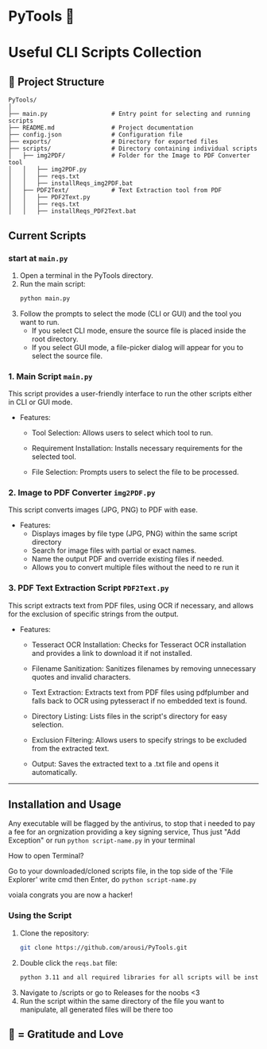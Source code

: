 # PyTools 🌟
# Useful CLI Scripts Collection



## 📂 Project Structure

```
PyTools/
│
├── main.py                  # Entry point for selecting and running scripts
├── README.md                # Project documentation
├── config.json              # Configuration file
├── exports/                 # Directory for exported files
├── scripts/                 # Directory containing individual scripts
│   ├── img2PDF/             # Folder for the Image to PDF Converter tool
│   │   ├── img2PDF.py       
│   │   ├── reqs.txt         
│   │   ├── installReqs_img2PDF.bat 
│   ├── PDF2Text/            # Text Extraction tool from PDF
│   │   ├── PDF2Text.py      
│   │   ├── reqs.txt         
│   │   ├── installReqs_PDF2Text.bat 
```
## Current Scripts
### **start at `main.py`**
1. Open a terminal in the PyTools directory.
2. Run the main script:
   ```bash
   python main.py
   ```
3. Follow the prompts to select the mode (CLI or GUI) and the tool you want to run.
   - If you select CLI mode, ensure the source file is placed inside the root directory.
   - If you select GUI mode, a file-picker dialog will appear for you to select the source file.

### 1. Main Script `main.py`
   This script provides a user-friendly interface to run the other scripts either in CLI or GUI mode.
- Features:
  
    - Tool Selection: Allows users to select which tool to run.
    
    - Requirement Installation: Installs necessary requirements for the selected tool.
    
    - File Selection: Prompts users to select the file to be processed.

  

### 2. Image to PDF Converter `img2PDF.py`
This script converts images (JPG, PNG) to PDF with ease. 
  
  - Features:
    - Displays images by file type (JPG, PNG) within the same script directory
    - Search for image files with partial or exact names.
    - Name the output PDF and override existing files if needed.
    - Allows you to convert multiple files without the need to re run it

### 3. PDF Text Extraction Script `PDF2Text.py`
   This script extracts text from PDF files, using OCR if necessary, and allows for the exclusion of specific strings from the output. 
- Features:
  
    - Tesseract OCR Installation: Checks for Tesseract OCR installation and provides a link to download it if not installed.
    
    - Filename Sanitization: Sanitizes filenames by removing unnecessary quotes and invalid characters.
    
    - Text Extraction: Extracts text from PDF files using pdfplumber and falls back to OCR using pytesseract if no embedded text is found.
    
    - Directory Listing: Lists files in the script's directory for easy selection.
    
    - Exclusion Filtering: Allows users to specify strings to be excluded from the extracted text.
    
    - Output: Saves the extracted text to a .txt file and opens it automatically.


---

## Installation and Usage

Any executable will be flagged by the antivirus, to stop that i needed to pay a fee for an orgnization providing a key signing service, Thus just "Add Exception" or run `python script-name.py` in your terminal

How to open Terminal?

Go to your downloaded/cloned scripts file, in the top side of the 'File Explorer' write cmd then Enter, do `python script-name.py`

voiala congrats you are now a hacker!
### **Using the Script**
1. Clone the repository:
   ```bash
   git clone https://github.com/arousi/PyTools.git
   ```
2. Double click the `reqs.bat` file:
   ```bash
   python 3.11 and all required libraries for all scripts will be installed
   ```
3. Navigate to /scripts or go to Releases for the noobs <3
4. Run the script within the same directory of the file you want to manipulate, all generated files will be there too



## 🌟 = Gratitude and Love

